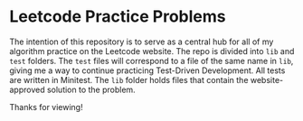 # Leetcode Practice Problems

The intention of this repository is to serve as a central hub for all of my algorithm practice on the Leetcode website.  The repo is divided into `lib` and `test` folders.  The `test` files will correspond to a file of the same name in `lib`, giving me a way to continue practicing Test-Driven Development.  All tests are written in Minitest.  The `lib` folder holds files that contain the website-approved solution to the problem.

Thanks for viewing!
